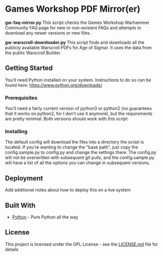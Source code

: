 # Games Workshop PDF Mirror(er)

**gw-faq-mirror.py** This script checks the Games Workshop Warhammer Community FAQ page for new or non-existent FAQs and attempts to download any newer versions or new files.

**gw-warscroll-downloader.py** This script finds and downloads all the publicly available Warscroll PDFs for Age of Sigmar. It uses the data from the public Warscroll Builder.

## Getting Started

You'll need Python installed on your system. Instructions to do so can be found here: https://www.python.org/downloads/

### Prerequisites

You'll need a fairly current version of python3 or python2 (no guarantees that it works on python2, for I don't use it anymore), but the requirements are pretty minimal. Both versions should work with this script.

### Installing

The default config will download the files into a directory the script is located. If you're wanting to change the "base path", just copy the config.sample.py to config.py and change the settings there. The config.py will not be overwritten with subsequent git pulls, and the config.sample.py will have a list of all the options you can change in subsequent versions.

## Deployment

Add additional notes about how to deploy this on a live system

## Built With

* [Python](http://www.python.org) - Pure Python all the way

## License

This project is licensed under the GPL License - see the [LICENSE.md](LICENSE.md) file for details

